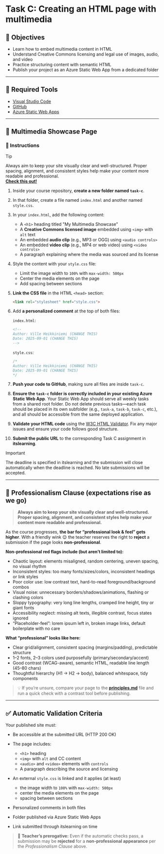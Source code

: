 # Task C: Creating an HTML page with multimedia

## 🎯 Objectives

* Learn how to embed multimedia content in HTML
* Understand Creative Commons licensing and legal use of images, audio, and video
* Practice structuring content with semantic HTML
* Publish your project as an Azure Static Web App from a dedicated folder

---

## 🧰 Required Tools

* [Visual Studio Code](https://code.visualstudio.com/)
* [GitHub](https://github.com/)
* [Azure Static Web Apps](https://learn.microsoft.com/en-us/azure/static-web-apps/overview)

---

## 🧪 Multimedia Showcase Page

### 🔧 Instructions

> [!TIP]
> Always aim to keep your site visually clear and well-structured. Proper spacing, alignment, and consistent styles help make your content more readable and professional.  
> **[Check this out!](../Materials/principles.md)**

1. Inside your course repository, **create a new folder named `task-c`**.

2. In that folder, create a file named `index.html` and another named `style.css`.

3. In your `index.html`, add the following content:

   * A `<h1>` heading titled "My Multimedia Showcase"
   * A **Creative Commons licensed image** embedded using `<img>` with `alt` text
   * An embedded **audio clip** (e.g., MP3 or OGG) using `<audio controls>`
   * An embedded **video clip** (e.g., MP4 or web video) using `<video controls>`
   * A paragraph explaining where the media was sourced and its license

4. Style the content with your `style.css` file:

   * Limit the image width to `100%` with `max-width: 500px`
   * Center the media elements on the page
   * Add spacing between sections

5. **Link the CSS file** in the HTML `<head>` section:

   ```html
   <link rel="stylesheet" href="style.css">
   ```

6. Add **a personalized comment** at the top of both files:

   `index.html`:

   ```html
   <!--
   Author: Ville Heikkiniemi (CHANGE THIS)
   Date: 2025-09-01 (CHANGE THIS)
   -->
   ```

   `style.css`:

   ```css
   /*
   Author: Ville Heikkiniemi (CHANGE THIS)
   Date: 2025-09-01 (CHANGE THIS)
   */
   ```

7. **Push your code to GitHub**, making sure all files are inside `task-c`.

8. **Ensure the `task-c` folder is correctly included in your existing Azure Static Web App**. Your Static Web App should serve all weekly tasks from a shared root folder. Do not delete previous tasks—each task should be placed in its own subfolder (e.g., `task-a`, `task-b`, `task-c`, etc.), and all should be accessible from the same deployed application.

9. **Validate your HTML code** using the [W3C HTML Validator](https://validator.w3.org/). Fix any major issues and ensure your code follows good structure.

10. **Submit the public URL** to the corresponding Task C assignment in **itslearning**.

> [!IMPORTANT] 
> The deadline is specified in itslearning and the submission will close automatically when the deadline is reached. No late submissions will be accepted.

---

## 🌱 Professionalism Clause (expectations rise as we go)

> **Always aim to keep your site visually clear and well-structured. Proper spacing, alignment, and consistent styles help make your content more readable and professional.**

As the course progresses, **the bar for “professional look & feel” gets higher**. With a friendly wink 😉 the teacher reserves the right to **reject** a submission if the page looks **non-professional**.

**Non-professional red flags include (but aren’t limited to):**

* Chaotic layout: elements misaligned, random centering, uneven spacing, no visual rhythm
* Inconsistent styles: too many fonts/sizes/colors, inconsistent headings or link styles
* Poor color use: low contrast text, hard-to-read foreground/background combos
* Visual noise: unnecessary borders/shadows/animations, flashing or clashing colors
* Sloppy typography: very long line lengths, cramped line height, tiny or giant fonts
* Accessibility neglect: missing alt texts, illegible contrast, focus states ignored
* “Placeholder-feel”: lorem ipsum left in, broken image links, default boilerplate with no care

**What “professional” looks like here:**

* Clear grid/alignment, consistent spacing (margins/padding), predictable structure
* 1–2 fonts, 2–3 colors used purposefully (primary/secondary/accent)
* Good contrast (WCAG-aware), semantic HTML, readable line length (45–80 chars)
* Thoughtful hierarchy (H1 → H2 → body), balanced whitespace, tidy components

> 💡 If you’re unsure, compare your page to the **[principles.md](../Materials/principles.md)** file and run a quick check with a contrast tool before publishing.

---

## ✅ Automatic Validation Criteria

Your published site must:

* Be accessible at the submitted URL (HTTP 200 OK)
* The page includes:

  * `<h1>` heading
  * `<img>` with `alt` and CC content
  * `<audio>` and `<video>` elements with `controls`
  * A paragraph describing the source and licensing
* An external `style.css` is linked and it applies (at least)

  * the image width to `100%` with `max-width: 500px`
  * center the media elements on the page
  * spacing between sections
* Personalized comments in both files
* Folder published via Azure Static Web Apps
* Link submitted through itslearning on time

> 🧭 **Teacher’s prerogative:** Even if the automatic checks pass, a submission may be **rejected** for a **non-professional appearance** per the *Professionalism Clause* above.